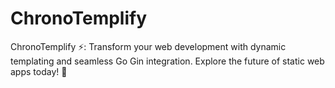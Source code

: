 # ChronoTemplify
ChronoTemplify ⚡: Transform your web development with dynamic templating and seamless Go Gin integration. Explore the future of static web apps today! 🚀
